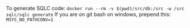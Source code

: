 To generate SQLC code:
`docker run --rm -v $(pwd)/src/db:/src -w /src sqlc/sqlc generate`
If you are on git bash on windows, prepend this: `MSYS_NO_PATHCONV=1`